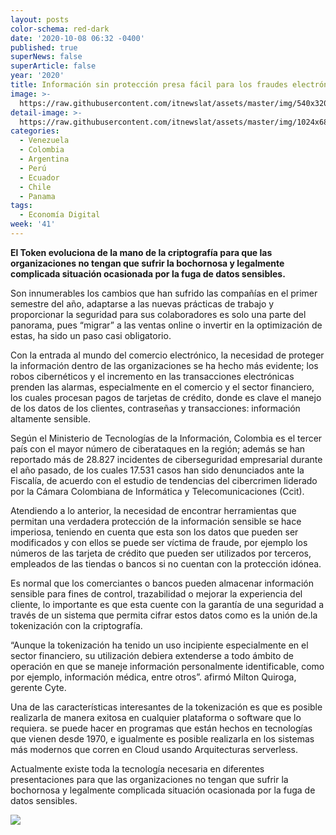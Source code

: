 ```yaml
---
layout: posts
color-schema: red-dark
date: '2020-10-08 06:32 -0400'
published: true
superNews: false
superArticle: false
year: '2020'
title: Información sin protección presa fácil para los fraudes electrónicos
image: >-
  https://raw.githubusercontent.com/itnewslat/assets/master/img/540x320/Milton-Quiroga-p.jpg
detail-image: >-
  https://raw.githubusercontent.com/itnewslat/assets/master/img/1024x680/Milton-Quiroga-g.jpg
categories:
  - Venezuela
  - Colombia
  - Argentina
  - Perú
  - Ecuador
  - Chile
  - Panama
tags:
  - Economía Digital
week: '41'
---
```

**El Token evoluciona de la mano de la criptografía para que las organizaciones no tengan que sufrir la bochornosa y legalmente complicada situación ocasionada por la fuga de datos sensibles.**

Son innumerables los cambios que han sufrido las compañías en el primer semestre del año, adaptarse a las nuevas prácticas de trabajo y proporcionar la seguridad para sus colaboradores es solo una parte del panorama, pues “migrar” a las ventas online o invertir en la optimización de estas, ha sido un paso casi obligatorio.

Con la entrada al mundo del comercio electrónico, la necesidad de proteger la información dentro de las organizaciones se ha hecho más evidente; los robos cibernéticos y el incremento en las transacciones electrónicas prenden las alarmas, especialmente en el comercio y el sector financiero, los cuales procesan pagos de tarjetas de crédito, donde es clave el manejo de los datos de los clientes, contraseñas y transacciones: información altamente sensible.

Según el Ministerio de Tecnologías de la Información, Colombia es el tercer país con el mayor número de ciberataques en la región; además se han reportado más de 28.827 incidentes de ciberseguridad empresarial durante el año pasado, de los cuales 17.531 casos han sido denunciados ante la Fiscalía,  de acuerdo con el estudio de tendencias del cibercrimen liderado por la Cámara Colombiana de Informática y Telecomunicaciones (Ccit).

Atendiendo a lo anterior, la necesidad de encontrar herramientas que permitan una verdadera protección de la información sensible se hace imperiosa, teniendo en cuenta que esta son los datos que pueden ser modificados y con ellos se puede ser víctima de fraude, por ejemplo los números de las tarjeta de crédito que pueden ser utilizados por terceros, empleados de las tiendas o bancos si no cuentan con la protección idónea.

Es normal que los comerciantes o bancos pueden almacenar información sensible para fines de control, trazabilidad o mejorar la experiencia del cliente, lo importante es que esta cuente con la garantía de una seguridad a través de un sistema que permita cifrar estos datos como es la unión de.la tokenización con la criptografía.

“Aunque la tokenización ha tenido un uso incipiente especialmente en el sector financiero, su utilización debiera extenderse a todo ámbito de operación en que se maneje información personalmente identificable, como por ejemplo, información médica, entre otros”. afirmó Milton Quiroga, gerente Cyte.

Una de las características interesantes de la tokenización es que es posible realizarla de manera exitosa en cualquier plataforma o software que lo requiera. se puede hacer en programas que están hechos en tecnologías que vienen desde 1970, e igualmente es posible realizarla en los sistemas más modernos que corren en Cloud usando Arquitecturas serverless. 

Actualmente existe toda la tecnología necesaria en diferentes presentaciones para que las organizaciones no tengan que sufrir la bochornosa y legalmente complicada situación ocasionada por la fuga de datos sensibles.

<img src="https://tracker.metricool.com/c3po.jpg?hash=56f88a41e39ab42c063cc51676587a04"/>